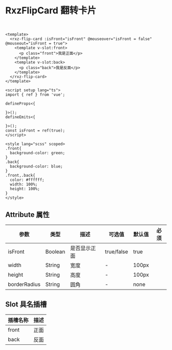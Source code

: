 # RxzFlipCard 翻转卡片

<TestRxzFlipCard></TestRxzFlipCard>

<br/>

``` vue
<template>
  <rxz-flip-card :isFront="isFront" @mouseover="isFront = false" @mouseout="isFront = true">
    <template v-slot:front>
      <p class="front">我是正面</p>
    </template>
    <template v-slot:back>
      <p class="back">我是反面</p>
    </template>
  </rxz-flip-card>
</template>

<script setup lang="ts">
import { ref } from 'vue';

defineProps<{

}>();
defineEmits<{

}>();
const isFront = ref(true);
</script>

<style lang="scss" scoped>
.front{
  background-color: green;
}
.back{
  background-color: blue;
}
.front,.back{
  color: #ffffff;
  width: 100%;
  height: 100%;
}
</style>

```


## Attribute 属性

| 参数         | 类型    | 描述         | 可选值     | 默认值 | 必须 |
| ------------ | ------- | ------------ | ---------- | ------ | ---- |
| isFront      | Boolean | 是否显示正面 | true/false | true   |      |
| width        | String  | 宽度         | -          | 100px  |      |
| height       | String  | 高度         | -          | 100px  |      |
| borderRadius | String  | 圆角         | -          | none   |      |

## Slot 具名插槽

| 插槽名称 | 描述 |
| -------- | ---- |
| front    | 正面 |
| back     | 反面 |

